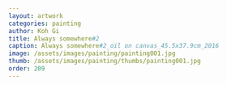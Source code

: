 ```yaml
---
layout: artwork
categories: painting
author: Koh Gi
title: Always somewhere#2
caption: Always somewhere#2_oil on canvas_45.5x37.9cm_2016
image: /assets/images/painting/painting001.jpg
thumb: /assets/images/painting/thumbs/painting001.jpg
order: 209
---
```

